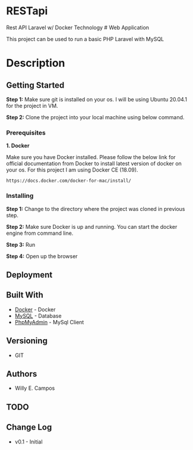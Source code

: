 # RESTapi
Rest API Laravel w/ Docker Technology # Web Application 

This project can be used to run a basic PHP Laravel with MySQL


# Description


## Getting Started

**Step 1:** Make sure git is installed on your os. I will be using Ubuntu 20.04.1  for the project in VM.

**Step 2:** Clone the project into your local machine using below command.


### Prerequisites

**1. Docker**

Make sure you have Docker installed. Please follow the below link for official documentation from Docker to install latest version of docker on your os. For this project I am using Docker CE (18.09).

```https://docs.docker.com/docker-for-mac/install/```

### Installing

**Step 1:** Change to the directory where the project was cloned in previous step.

**Step 2:** Make sure Docker is up and running. You can start the docker engine from command line.

**Step 3:** Run

**Step 4:** Open up the browser


## Deployment

## Built With

* [Docker](https://docs.docker.com/compose/install/) -  Docker
* [MySQL](https://www.mysql.com/) - Database
* [PhpMyAdmin](https://www.phpmyadmin.net/) - MySql Client

## Versioning
* GIT
## Authors
* Willy E. Campos
## TODO

## Change Log
* v0.1 - Initial


